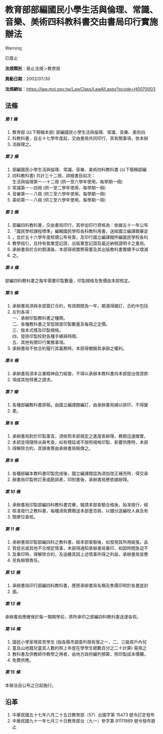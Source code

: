 # 教育部部編國民小學生活與倫理、常識、音樂、美術四科教科書交由書局印行實施辦法


> [!WARNING]
> 已廢止


**法規類別**：廢止法規＞教育部

**異動日期**：2002/07/30  

**法規網址**：https://law.moj.gov.tw/LawClass/LawAll.aspx?pcode=H0070003



## 法條
##### 第 1 條
1. 教育部 (以下簡稱本部) 部編國民小學生活與倫理、常識、音樂、美術四
1. 科教科書，自五十七學年度起，交由書局共同印行，其有關事項，依本辦
1. 法辦理之。

##### 第 2 條
1. 部編國民小學生活與倫理、常識、音樂、美術四科教科書 (以下簡稱部編
1. 四科教科書) 共計三十二冊，詳細書目如次：  
生活與倫理第一－十二冊 (供一至六學年使用，每學期一冊)
1. 常識第一－四冊 (供一至二學年使用，每學期一冊)
1. 音樂第一－八冊 (供三至六學年使用，每學期一冊)
1. 美術第一－八冊 (供三至六學年使用，每學期一冊)

##### 第 3 條
1. 部編四科教科書，交由書局印行，其參加印行資格為：依據五十一年公布
1. 「國民學校課程標準」編輯國民學校各科教科用書，送經國立編譯館審定
1. ，並於五十六學年度核價公布有案，及印行國立編譯館所編國民學校各科
1. 教學指引，且持有營業登記證，出版業登記證及最近納稅證明卡之書局。
1. 承辦書局於合約期滿後，本部得視實際需要及其出版教科書實績予以增減
1. 之。

##### 第 4 條
部編四科教科書之每年需要印製數量，印製規格及售價由本部核定。

##### 第 5 條
1. 承辦書局須與本部簽訂合約，有效期間為一年，期滿得續訂，合約中包括
1. 左列各項：  
一、承辦印製教科書之種類。  
二、各種教科書之至低限度印製數量及每冊之定價。  
三、版本式樣及印製規格。  
四、發排印製校對各種手續與時限。  
五、其他有關印行業務事項。
1. 承辦書局不依合約履行其義務時，本部得撤銷其承辦之權利。

##### 第 6 條
1. 承辦書局須本企業精神自力經營，不得以承辦本教科書向本部提出借貸款
1. 項或其他特惠之請求。

##### 第 7 條
1. 各種部編教科書原稿，由國立編譯館編訂，由承辦書局據以排印，不得變
1. 更。

##### 第 8 條
1. 承辦書局對於印製事宜，須依照本部規定之進度表辦理，務期迅速確實，
1. 本部並得隨時派員考查，如有稽延或不按照規格印製，影響供應時，本部
1. 得解除合約，其損害應由承辦書局賠償之。

##### 第 9 條
1. 各種部編本教科書印製完成後，國立編譯館認為須加改正補充時，得交承
1. 辦書局印製修訂表或勘誤表，印附書後，承辦書局應依據辦理。

##### 第 10 條
1. 承辦書局印製部編四科教科書完畢，報請本部查驗合格後，始准發行，經
1. 核准發行之教科書，每種須免費贈送本部壹百冊，以備分送編校人員及有
1. 關單位查核。

##### 第 11 條
1. 承辦書局印製部編四科之教科書，經本部查驗後，如發現其所用紙張，品
1. 質低劣或其他不合規定情事，本部得通知承辦書局重印，如因時間急迫不
1. 及重印時，得解除合約，及追繳其因上述情事所得之利益，承辦書局並應
1. 另負賠償責任。

##### 第 12 條
1. 承辦書局印行部編四科教科書，應將承辦書局名稱及售價印明於各書底封
1. 面。

##### 第 13 條
承辦書局應確保於每一期開學前，將所承印之部編四科教科書送達各校。

##### 第 14 條
1. 國民小學家境貧苦學生 (指各縣市調查列冊有案之一、二、三級貧戶內兒
1. 童及山地籍兒童其人數約照上年度在學學生總數百分之二十計算) 需用之
1. 教科書及供教師作教學之用者，由地方政府編列預算，照印製成本價購，
1. 免費供應。

##### 第 15 條
本辦法自公布之日起施行。

## 沿革
1. 中華民國五十七年六月二十五日教育部（57）台國字第 15473 號令訂定發布
1. 中華民國九十一年七月三十日教育部台（九一）參字第 91111989  號令發布廢止
